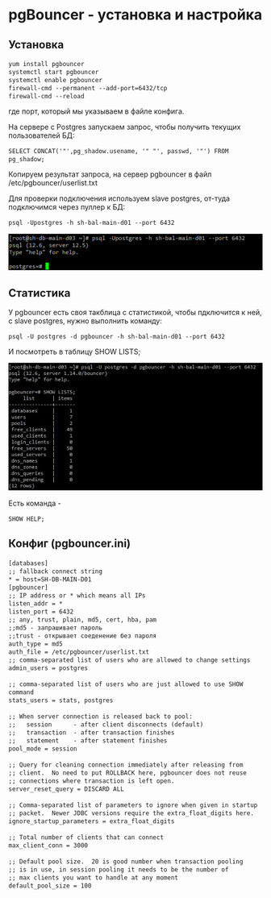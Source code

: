 # pgBouncer - установка и настройка

## Установка

```
yum install pgbouncer
systemctl start pgbouncer
systemctl enable pgbouncer
firewall-cmd --permanent --add-port=6432/tcp
firewall-cmd --reload
```

где порт, который мы указываем в файле конфига.

На сервере с Postgres запускаем запрос, чтобы получить текущих пользователей БД:

```
SELECT CONCAT('"',pg_shadow.usename, '" "', passwd, '"') FROM pg_shadow;
```

Копируем результат запроса, на сервер pgbouncer в файл /etc/pgbouncer/userlist.txt

Для проверки подключения используем slave postgres, от-туда подключимся через пуллер к БД:

```
psql -Upostgres -h sh-bal-main-d01 --port 6432
```

![1](10050.pgbouncer_1.png)

## Статистика

У pgbouncer есть своя такблица с статистикой, чтобы пдключится к ней, c slave postgres, нужно выполнить команду:

```
psql -U postgres -d pgbouncer -h sh-bal-main-d01 --port 6432
```

И посмотреть в таблицу SHOW LISTS;

![2](10050.pgbouncer_2.jpg)

Есть команда -

```
SHOW HELP;
```

## Конфиг (pgbouncer.ini)

```
[databases]
;; fallback connect string
* = host=SH-DB-MAIN-D01
[pgbouncer]
;; IP address or * which means all IPs
listen_addr = *
listen_port = 6432
;; any, trust, plain, md5, cert, hba, pam
;;md5 - запрашивает пароль
;;trust - открывает соеденение без пароля
auth_type = md5
auth_file = /etc/pgbouncer/userlist.txt
;; comma-separated list of users who are allowed to change settings
admin_users = postgres

;; comma-separated list of users who are just allowed to use SHOW command
stats_users = stats, postgres

;; When server connection is released back to pool:
;;   session      - after client disconnects (default)
;;   transaction  - after transaction finishes
;;   statement    - after statement finishes
pool_mode = session

;; Query for cleaning connection immediately after releasing from
;; client.  No need to put ROLLBACK here, pgbouncer does not reuse
;; connections where transaction is left open.
server_reset_query = DISCARD ALL

;; Comma-separated list of parameters to ignore when given in startup
;; packet.  Newer JDBC versions require the extra_float_digits here.
ignore_startup_parameters = extra_float_digits

;; Total number of clients that can connect
max_client_conn = 3000

;; Default pool size.  20 is good number when transaction pooling
;; is in use, in session pooling it needs to be the number of
;; max clients you want to handle at any moment
default_pool_size = 100
```